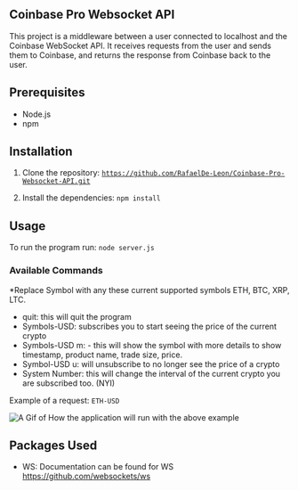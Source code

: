 ## Coinbase Pro Websocket API

This project is a middleware between a user connected to localhost and the Coinbase WebSocket API. It receives requests from the user and sends them to Coinbase, and returns the response from Coinbase back to the user.

## Prerequisites

- Node.js
- npm

## Installation

1. Clone the repository:
   <code>https://github.com/RafaelDe-Leon/Coinbase-Pro-Websocket-API.git</code>

2. Install the dependencies: <code>npm install</code>

## Usage

To run the program run: <code>node server.js</code>

### Available Commands

\*Replace Symbol with any these current supported symbols ETH, BTC, XRP, LTC.

- quit: this will quit the program
- Symbols-USD: subscribes you to start seeing the price of the current crypto
- Symbols-USD m: - this will show the symbol with more details to show timestamp, product name, trade size, price.
- Symbol-USD u: will unsubscribe to no longer see the price of a crypto
- System Number: this will change the interval of the current crypto you are subscribed too. (NYI)


Example of a request: <code>ETH-USD</code>

![A Gif of How the application will run with the above example](https://i.imgur.com/5oO5Xqv.gif)

## Packages Used

- WS: Documentation can be found for WS https://github.com/websockets/ws
